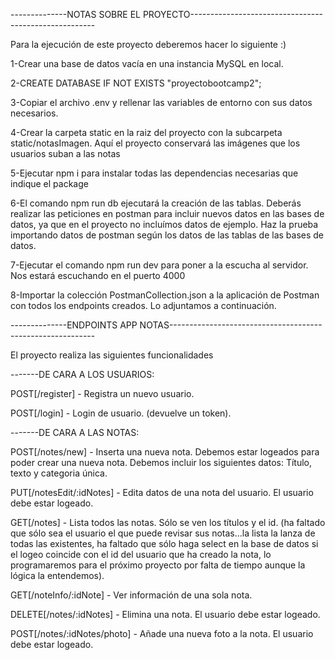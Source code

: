 --------------NOTAS SOBRE EL PROYECTO------------------------------------------------------

Para la ejecución de este proyecto deberemos hacer lo siguiente :)

1-Crear una base de datos vacía en una instancia MySQL en local.

2-CREATE DATABASE IF NOT EXISTS "proyectobootcamp2";

3-Copiar el archivo .env y rellenar las variables de entorno con sus datos necesarios.

4-Crear la carpeta static en la raiz del proyecto con la subcarpeta static/notasImagen. Aquí el proyecto conservará las imágenes que los usuarios suban a las notas

5-Ejecutar npm i para instalar todas las dependencias necesarias que indique el package

6-El comando npm run db ejecutará la creación de las tablas. Deberás realizar las peticiones en postman para incluir nuevos datos en las bases de datos, ya que en el proyecto no incluímos datos de ejemplo. Haz la prueba importando datos de postman según los datos de las tablas de las bases de datos.

7-Ejecutar el comando npm run dev para poner a la escucha al servidor. Nos estará escuchando en el puerto 4000

8-Importar la colección PostmanCollection.json a la aplicación de Postman con todos los endpoints creados. Lo adjuntamos a continuación.

--------------ENDPOINTS APP NOTAS-----------------------------------------------------------

El proyecto realiza las siguientes funcionalidades

-------DE CARA A LOS USUARIOS:

POST[/register] - Registra un nuevo usuario.

POST[/login] - Login de usuario. (devuelve un token).

-------DE CARA A LAS NOTAS:

POST[/notes/new] - Inserta una nueva nota. Debemos estar logeados para poder crear una nueva nota. Debemos incluir los siguientes datos: Título, texto y categoria única.

PUT[/notesEdit/:idNotes] - Edita datos de una nota del usuario. El usuario debe estar logeado.

GET[/notes] - Lista todos las notas. Sólo se ven los títulos y el id. (ha faltado que sólo sea el usuario el que puede revisar sus notas...la lista la lanza de todas las existentes, ha faltado que sólo haga select en la base de datos si el logeo coincide con el id del usuario que ha creado la nota, lo programaremos para el próximo proyecto por falta de tiempo aunque la lógica la entendemos).

GET[/noteInfo/:idNote] - Ver información de una sola nota.

DELETE[/notes/:idNotes] - Elimina una nota. El usuario debe estar logeado.

POST[/notes/:idNotes/photo] - Añade una nueva foto a la nota. El usuario debe estar logeado.
